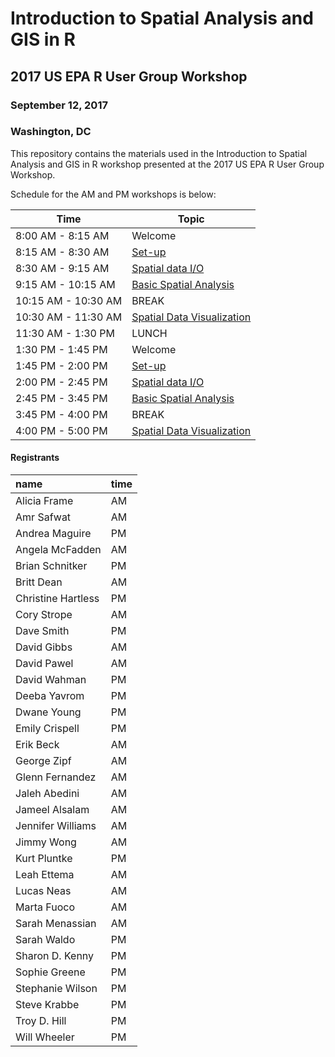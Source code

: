 Introduction to Spatial Analysis and GIS in R
=============================================

2017 US EPA R User Group Workshop
---------------------------------

### September 12, 2017

### Washington, DC

This repository contains the materials used in the Introduction to
Spatial Analysis and GIS in R workshop presented at the 2017 US EPA R
User Group Workshop.

Schedule for the AM and PM workshops is below:

<table>
<thead>
<tr class="header">
<th>Time</th>
<th>Topic</th>
</tr>
</thead>
<tbody>
<tr class="odd">
<td>8:00 AM - 8:15 AM</td>
<td>Welcome</td>
</tr>
<tr class="even">
<td>8:15 AM - 8:30 AM</td>
<td><a href="lessons/set_up.md">Set-up</a></td>
</tr>
<tr class="odd">
<td>8:30 AM - 9:15 AM</td>
<td><a href="lessons/spatial_data_io.md">Spatial data I/O</a></td>
</tr>
<tr class="even">
<td>9:15 AM - 10:15 AM</td>
<td><a href="lessons/basic_spatial_analysis.md">Basic Spatial Analysis</a></td>
</tr>
<tr class="odd">
<td>10:15 AM - 10:30 AM</td>
<td>BREAK</td>
</tr>
<tr class="even">
<td>10:30 AM - 11:30 AM</td>
<td><a href="lessons/spatial_data_viz.md">Spatial Data Visualization</a></td>
</tr>
<tr class="odd">
<td>11:30 AM - 1:30 PM</td>
<td>LUNCH</td>
</tr>
<tr class="even">
<td>1:30 PM - 1:45 PM</td>
<td>Welcome</td>
</tr>
<tr class="odd">
<td>1:45 PM - 2:00 PM</td>
<td><a href="lessons/set_up.md">Set-up</a></td>
</tr>
<tr class="even">
<td>2:00 PM - 2:45 PM</td>
<td><a href="lessons/spatial_data_io.md">Spatial data I/O</a></td>
</tr>
<tr class="odd">
<td>2:45 PM - 3:45 PM</td>
<td><a href="lessons/basic_spatial_analysis.md">Basic Spatial Analysis</a></td>
</tr>
<tr class="even">
<td>3:45 PM - 4:00 PM</td>
<td>BREAK</td>
</tr>
<tr class="odd">
<td>4:00 PM - 5:00 PM</td>
<td><a href="lessons/spatial_data_viz.md">Spatial Data Visualization</a></td>
</tr>
</tbody>
</table>

#### Registrants

<table>
<thead>
<tr class="header">
<th align="left">name</th>
<th align="left">time</th>
</tr>
</thead>
<tbody>
<tr class="odd">
<td align="left">Alicia Frame</td>
<td align="left">AM</td>
</tr>
<tr class="even">
<td align="left">Amr Safwat</td>
<td align="left">AM</td>
</tr>
<tr class="odd">
<td align="left">Andrea Maguire</td>
<td align="left">PM</td>
</tr>
<tr class="even">
<td align="left">Angela McFadden</td>
<td align="left">AM</td>
</tr>
<tr class="odd">
<td align="left">Brian Schnitker</td>
<td align="left">PM</td>
</tr>
<tr class="even">
<td align="left">Britt Dean</td>
<td align="left">AM</td>
</tr>
<tr class="odd">
<td align="left">Christine Hartless</td>
<td align="left">PM</td>
</tr>
<tr class="even">
<td align="left">Cory Strope</td>
<td align="left">AM</td>
</tr>
<tr class="odd">
<td align="left">Dave Smith</td>
<td align="left">PM</td>
</tr>
<tr class="even">
<td align="left">David Gibbs</td>
<td align="left">AM</td>
</tr>
<tr class="odd">
<td align="left">David Pawel</td>
<td align="left">AM</td>
</tr>
<tr class="even">
<td align="left">David Wahman</td>
<td align="left">PM</td>
</tr>
<tr class="odd">
<td align="left">Deeba Yavrom</td>
<td align="left">PM</td>
</tr>
<tr class="even">
<td align="left">Dwane Young</td>
<td align="left">PM</td>
</tr>
<tr class="odd">
<td align="left">Emily Crispell</td>
<td align="left">PM</td>
</tr>
<tr class="even">
<td align="left">Erik Beck</td>
<td align="left">AM</td>
</tr>
<tr class="odd">
<td align="left">George Zipf</td>
<td align="left">AM</td>
</tr>
<tr class="even">
<td align="left">Glenn Fernandez</td>
<td align="left">AM</td>
</tr>
<tr class="odd">
<td align="left">Jaleh Abedini</td>
<td align="left">AM</td>
</tr>
<tr class="even">
<td align="left">Jameel Alsalam</td>
<td align="left">AM</td>
</tr>
<tr class="odd">
<td align="left">Jennifer Williams</td>
<td align="left">AM</td>
</tr>
<tr class="even">
<td align="left">Jimmy Wong</td>
<td align="left">AM</td>
</tr>
<tr class="odd">
<td align="left">Kurt Pluntke</td>
<td align="left">PM</td>
</tr>
<tr class="even">
<td align="left">Leah Ettema</td>
<td align="left">AM</td>
</tr>
<tr class="odd">
<td align="left">Lucas Neas</td>
<td align="left">AM</td>
</tr>
<tr class="even">
<td align="left">Marta Fuoco</td>
<td align="left">AM</td>
</tr>
<tr class="odd">
<td align="left">Sarah Menassian</td>
<td align="left">AM</td>
</tr>
<tr class="even">
<td align="left">Sarah Waldo</td>
<td align="left">PM</td>
</tr>
<tr class="odd">
<td align="left">Sharon D. Kenny</td>
<td align="left">PM</td>
</tr>
<tr class="even">
<td align="left">Sophie Greene</td>
<td align="left">PM</td>
</tr>
<tr class="odd">
<td align="left">Stephanie Wilson</td>
<td align="left">PM</td>
</tr>
<tr class="even">
<td align="left">Steve Krabbe</td>
<td align="left">PM</td>
</tr>
<tr class="odd">
<td align="left">Troy D. Hill</td>
<td align="left">PM</td>
</tr>
<tr class="even">
<td align="left">Will Wheeler</td>
<td align="left">PM</td>
</tr>
</tbody>
</table>
